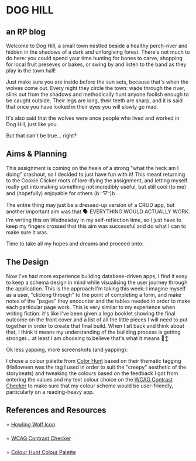 # DOG HILL

## an RP blog

Welcome to Dog Hill, a small town nestled beside a healthy perch-river and hidden in the shadows of a dark and unforgiving forest. There's not much to do here: you could spend your time hunting for bones to carve, shopping for local fruit preseves or bakes, or swing by and listen to the band as they play in the town hall!

Just make sure you are inside before the sun sets, because that's when the wolves come out. Every night they circle the town: wade through the river, slink out from the shadows and methodically hunt anyone foolish enough to be caught outside. Their legs are long, their teeth are sharp, and it is said that once you have looked in their eyes you will slowly go mad.

It's also said that the wolves were once people who lived and worked in Dog Hill, just like you.

But that can't be true... right?

## Aims & Planning

This assignment is coming on the heels of a strong "what the heck am I doing" crashout, so I decided to just have fun with it! This meant returning to the Cookie Clicker roots of lore-ifying the assignment, and letting myself really get into making something not incredibly useful, but still cool (to me) and (hopefully) enjoyable for others (b ᵔ▽ᵔ)b

The entire thing may just be a dressed-up version of a CRUD app, but another important aim was that 🗣️ EVERYTHING WOULD ACTUALLY WORK. I'm writing this on Wednesday in my self-reflection time, so I just have to keep my fingers crossed that this aim was successful and do what I can to make sure it was.

Time to take all my hopes and dreams and proceed onto:

## The Design

Now I've had more experience building database-driven apps, I find it easy to keep a schema design in mind while visualising the user journey through the application. This is the approach I'm taking this week: I imagine myself as a user, "clicking through" to the point of completing a form, and make notes of the "pages" they encounter and the tables needed in order to make each particular page work. This is very similar to my experience when writing fiction: it's like I've been given a lego booklet showing the final outcome on the front cover and a list of all the little pieces I will need to put together in order to create that final build. When I sit back and think about that, I think it means my understanding of the building process is getting stronger... at least I am choosing to believe that's what it means 🙂‍↕️

Ok less yapping, more screenshots (and yapping):

I chose a colour palette from <a href="https://colorhunt.co/palette/321f28734046a05344e79e4f">Color Hunt</a> based on their thematic tagging (Halloween was the tag I used in order to suit the "creepy" aesthetic of the storybeats) and tweaking the colours based on the feedback I got from entering the values and my text colour choice on the <a href="https://webaim.org/resources/contrastchecker/"> WCAG Contrast Checker</a> to make sure that my colour scheme would be user-friendly, particularly on a reading-heavy app.

## References and Resources

⭐️ <a href="https://icon-icons.com/icon/wolf-howl/38004"> Howling Wolf Icon</a>

⭐️ <a href="https://webaim.org/resources/contrastchecker/"> WCAG Contrast Checker</a>

⭐️ <a href="https://colorhunt.co/palette/321f28734046a05344e79e4f"> Colour Hunt Colour Palette</a>
